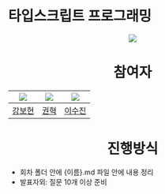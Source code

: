 # 타입스크립트 프로그래밍
<div align='center'>
<img src='https://image6.coupangcdn.com/image/vendor_inventory/c0e2/bd71e56ee47e0787bb2f62d225fa692ed4a1642639b9a8487e74da22aa22.jpg' />
<h1>참여자</h1>
  
|   ![](https://github.com/bohyunkang.png?size=100)    | ![](https://github.com/poiu03290.png?size=100)  | ![](https://github.com/lumayi.png?size=100) |
|:------------------------------------------------:|:--------------------------------------------:|:---------------------------------------------:|
|         [강보현](https://github.com/bohyunkang)         |       [권혁](https://github.com/poiu03290)       |     [이수진](https://github.com/lumayi)       |

<h1>진행방식</h1>
<ul align='start'>
<li>
회차 폴더 안에 {이름}.md 파일 안에 내용 정리
</li>
<li>
발표자외: 질문 10개 이상 준비
</li>
</ul>
</div>

